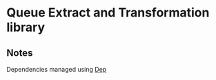 # Queue Extract and Transformation library


## Notes
Dependencies managed using [Dep](https://golang.github.io/dep/) 

